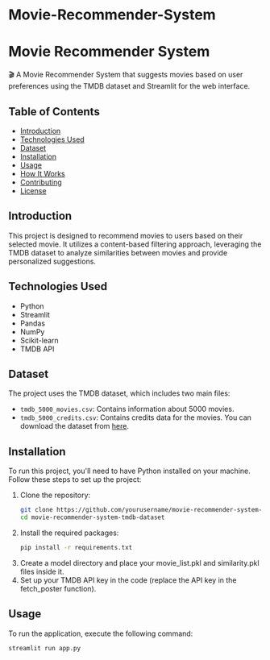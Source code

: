 # Movie-Recommender-System
# Movie Recommender System
🎬 A Movie Recommender System that suggests movies based on user preferences using the TMDB dataset and Streamlit for the web interface.
## Table of Contents
- [Introduction](#introduction)
- [Technologies Used](#technologies-used)
- [Dataset](#dataset)
- [Installation](#installation)
- [Usage](#usage)
- [How It Works](#how-works)
- [Contributing](#contributing)
- [License](#license)
## Introduction
This project is designed to recommend movies to users based on their selected movie. It utilizes a content-based filtering approach, leveraging the TMDB dataset to analyze similarities between movies and provide personalized suggestions.
## Technologies Used
- Python
- Streamlit
- Pandas
- NumPy
- Scikit-learn
- TMDB API
## Dataset
The project uses the TMDB dataset, which includes two main files:
- `tmdb_5000_movies.csv`: Contains information about 5000 movies.
- `tmdb_5000_credits.csv`: Contains credits data for the movies.
You can download the dataset from [here](https://www.kaggle.com/datasets/tmdb/tmdb-movie-metadata).
## Installation
To run this project, you'll need to have Python installed on your machine. Follow these steps to set up the project:
1. Clone the repository:
   ```bash
   git clone https://github.com/yourusername/movie-recommender-system-tmdb-dataset.git
   cd movie-recommender-system-tmdb-dataset
2. Install the required packages:
    ```bash
    pip install -r requirements.txt
3. Create a model directory and place your movie_list.pkl and similarity.pkl files inside it.
4. Set up your TMDB API key in the code (replace the API key in the fetch_poster function).
## Usage
To run the application, execute the following command:
```bash
streamlit run app.py